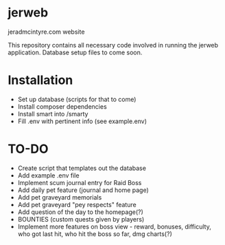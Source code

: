 # jerweb
jeradmcintyre.com website

This repository contains all necessary code involved in running the jerweb application. Database setup files to come soon.

# Installation
* Set up database (scripts for that to come)
* Install composer dependencies
* Install smart into /smarty
* Fill .env with pertinent info (see example.env)

# TO-DO
* Create script that templates out the database
* Add example .env file
* Implement scum journal entry for Raid Boss
* Add daily pet feature (journal and home page)
* Add pet graveyard memorials
* Add pet graveyard "pey respects" feature
* Add question of the day to the homepage(?)
* BOUNTIES (custom quests given by players)
* Implement more features on boss view - reward, bonuses, difficulty, who got last hit, who hit the boss so far, dmg charts(?)
